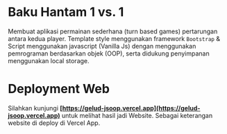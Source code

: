 # Baku Hantam 1 vs. 1

Membuat aplikasi permainan sederhana (turn based games) pertarungan antara kedua player. Template style menggunakan framework `Bootstrap` & Script menggunakan javascript (Vanilla Js) dengan menggunakan pemrograman berdasarkan objek (OOP), serta didukung penyimpanan menggunakan local storage.

# Deployment Web

Silahkan kunjungi **[https://gelud-jsoop.vercel.app](https://gelud-jsoop.vercel.app)** untuk melihat hasil jadi Website. Sebagai keterangan website di deploy di Vercel App.
